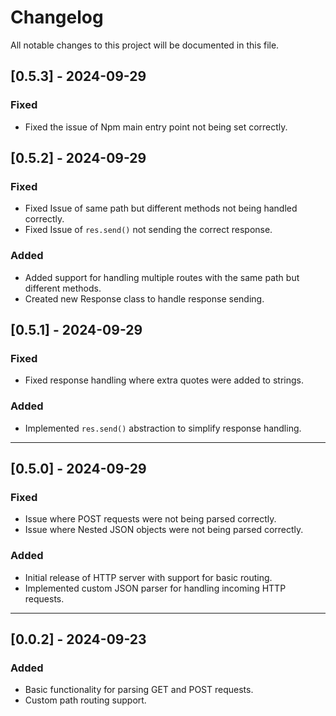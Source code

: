 # Changelog

All notable changes to this project will be documented in this file.
## [0.5.3] - 2024-09-29
### Fixed
- Fixed the issue of Npm main entry point not being set correctly.

## [0.5.2] - 2024-09-29
### Fixed
- Fixed Issue of same path but different methods not being handled correctly.
- Fixed Issue of `res.send()` not sending the correct response.

### Added
- Added support for handling multiple routes with the same path but different methods.
- Created new Response class to handle response sending.

## [0.5.1] - 2024-09-29
### Fixed
- Fixed response handling where extra quotes were added to strings.

### Added
- Implemented `res.send()` abstraction to simplify response handling.

---

## [0.5.0] - 2024-09-29
### Fixed
- Issue where POST requests were not being parsed correctly.
- Issue where Nested JSON objects were not being parsed correctly.

### Added
- Initial release of HTTP server with support for basic routing.
- Implemented custom JSON parser for handling incoming HTTP requests.

---

## [0.0.2] - 2024-09-23
### Added
- Basic functionality for parsing GET and POST requests.
- Custom path routing support.

